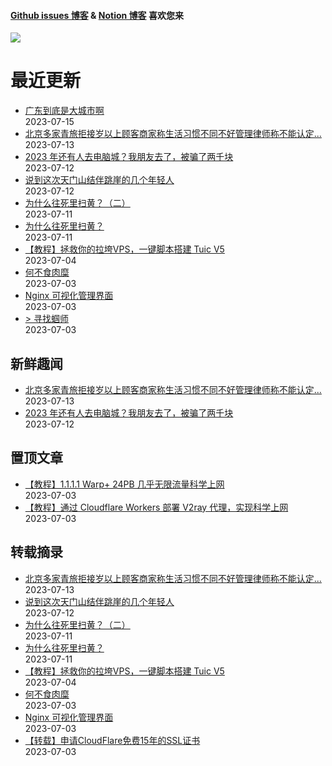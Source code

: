 
#### [Github issues 博客](https://github.adone.eu.org/) & [Notion 博客](https://nb.adone.eu.org/) 喜欢您来
[![](https://s2.loli.net/2023/07/03/WxmifsloVXrYz2I.png)](https://nb.adone.eu.org/)
# 最近更新
- [广东到底是大城市啊](https://github.com/jaydong2016/gitblog/issues/26)  
2023-07-15
- [北京多家青旅拒接岁以上顾客商家称生活习惯不同不好管理律师称不能认定...](https://github.com/jaydong2016/gitblog/issues/25)  
2023-07-13
- [2023 年还有人去电脑城？我朋友去了，被骗了两千块](https://github.com/jaydong2016/gitblog/issues/23)  
2023-07-12
- [说到这次天门山结伴跳崖的几个年轻人](https://github.com/jaydong2016/gitblog/issues/22)  
2023-07-12
- [为什么往死里扫黄？（二）](https://github.com/jaydong2016/gitblog/issues/21)  
2023-07-11
- [为什么往死里扫黄？](https://github.com/jaydong2016/gitblog/issues/20)  
2023-07-11
- [【教程】拯救你的拉垮VPS，一键脚本搭建 Tuic V5 ](https://github.com/jaydong2016/gitblog/issues/19)  
2023-07-04
- [何不食肉糜](https://github.com/jaydong2016/gitblog/issues/17)  
2023-07-03
- [Nginx 可视化管理界面](https://github.com/jaydong2016/gitblog/issues/16)  
2023-07-03
- [> 寻找蝈师](https://github.com/jaydong2016/gitblog/issues/15)  
2023-07-03
## 新鲜趣闻
- [北京多家青旅拒接岁以上顾客商家称生活习惯不同不好管理律师称不能认定...](https://github.com/jaydong2016/gitblog/issues/25)  
2023-07-13
- [2023 年还有人去电脑城？我朋友去了，被骗了两千块](https://github.com/jaydong2016/gitblog/issues/23)  
2023-07-12
## 置顶文章
- [【教程】1.1.1.1 Warp+ 24PB 几乎无限流量科学上网](https://github.com/jaydong2016/gitblog/issues/13)  
2023-07-03
- [【教程】通过 Cloudflare Workers 部署 V2ray 代理，实现科学上网](https://github.com/jaydong2016/gitblog/issues/12)  
2023-07-03
## 转载摘录
- [北京多家青旅拒接岁以上顾客商家称生活习惯不同不好管理律师称不能认定...](https://github.com/jaydong2016/gitblog/issues/25)  
2023-07-13
- [说到这次天门山结伴跳崖的几个年轻人](https://github.com/jaydong2016/gitblog/issues/22)  
2023-07-12
- [为什么往死里扫黄？（二）](https://github.com/jaydong2016/gitblog/issues/21)  
2023-07-11
- [为什么往死里扫黄？](https://github.com/jaydong2016/gitblog/issues/20)  
2023-07-11
- [【教程】拯救你的拉垮VPS，一键脚本搭建 Tuic V5 ](https://github.com/jaydong2016/gitblog/issues/19)  
2023-07-04
- [何不食肉糜](https://github.com/jaydong2016/gitblog/issues/17)  
2023-07-03
- [Nginx 可视化管理界面](https://github.com/jaydong2016/gitblog/issues/16)  
2023-07-03
- [【转载】申请CloudFlare免费15年的SSL证书](https://github.com/jaydong2016/gitblog/issues/14)  
2023-07-03
